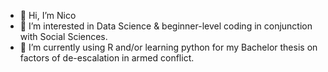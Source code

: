 - 👋 Hi, I’m Nico
- 👀 I’m interested in Data Science & beginner-level coding in conjunction with Social Sciences.  
- 🌱 I’m currently using R and/or learning python for my Bachelor thesis on factors of de-escalation in armed conflict. 

<!---
NicolasRoemer/NR-GithubProfileConfig is a ✨ special ✨ repository because its `README.md` (this file) appears on your GitHub profile.
You can click the Preview link to take a look at your changes.
--->
